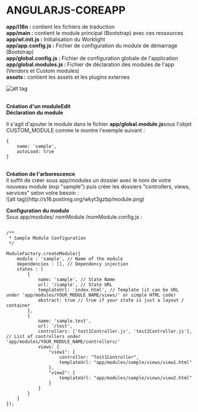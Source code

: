 # ANGULARJS-COREAPP

<strong>app/i18n :</strong> contient les fichiers de traduction <br />
<strong>app/main :</strong> contient le module principal (Bootstrap) avec ces ressources <br />
<strong>app/wl.init.js :</strong> Initialisation du Worklight <br />
<strong>app/app.config.js :</strong> Fichier de configuration du module de démarrage (Bootstrap) <br />
<strong>app/global.config.js : </strong>Fichier de configuration globale de l'application <br />
<strong>app/global.modules.js : </strong>Fichier de déclaration des modules de l'app (Vendors et Custom modules) <br />
<strong>assets :</strong> contient les assets et les plugins externes <br />

![alt tag](http://s22.postimg.org/8hgtavgy9/structure.png) <br><br>

<strong>Création d'un moduleEdit</strong><br>
<strong>Déclaration du module</strong><br>

Il s'agit d'ajouter le module dans le fichier <strong>app/global.module.js</strong>sous l'objet CUSTOM_MODULE comme le montre l'exemple suivant : <br>

    {
        name: 'sample',
        autoLoad: true
    }

<br>
<strong>Création de l'arborescence</strong> <br>
Il suffit de créer sous app/modules un dossier avec le nom de votre nouveau module (exp "sample") puis créer les dossiers "controllers, views, services" selon votre besoin :<br>
![alt tag](http://s16.postimg.org/wkyt3gzbp/module.png) <br>

<strong>Configuration du module</strong><br>
Sous app/modules/ nomModule /nomModule.config.js : <br>
```

/**
 * Sample Module Configuration
 */

ModuleFactory.createModule({
    module : 'sample', // Name of the module
    dependencies : [], // Dependency injection
    states : [
        {
            name: 'sample', // State Name
            url: '/sample', // State URL
            templateUrl: 'index.html', // Template (it can be URL under 'app/modules/YOUR_MODULE_NAME/views/' or simple HTML code)
            abstract: true // true if your state is just a layout / container
        },
        {
            name: 'sample.test',
            url: '/test',
            controllers: ['test1Controller.js', 'test2Controller.js'], // List of controllers under 'app/modules/YOUR_MODULE_NAME/controllers/'
            views: {
                "view1": {
                    controller: "Test1Controller",
                    templateUrl: "app/modules/sample/views/view1.html" 
                },
                "view2": {
                    templateUrl: "app/modules/sample/views/view2.html" 
                }
            }
        }
    ]
});

```

